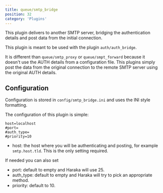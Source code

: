 ```yaml
---
title: queue/smtp_bridge
position: 32
category: 'Plugins'
---
```


This plugin delivers to another SMTP server, bridging the authentication
details and post data from the initial connection.

This plugin is meant to be used with the plugin `auth/auth_bridge`.

It is different than `queue/smtp_proxy` or `queue/smpt_forward` because
it doesn't use the AUTH details from a configuration file. This plugins
simply post the data from the original connection to the remote SMTP server
using the original AUTH details.

Configuration
-------------

Configuration is stored in `config/smtp_bridge.ini` and uses the INI
style formatting.

The configuration of this plugin is simple:

    host=localhost
    #port=
    #auth_type=
    #priority=10

* host: the host where you will be authenticating and posting,
for example `smtp.host.tld`. This is the only setting required.

If needed you can also set

* port: default to empty and Haraka will use 25.
* auth_type: default to empty and Haraka will try to pick an appropriate method.
* priority: default to 10.


